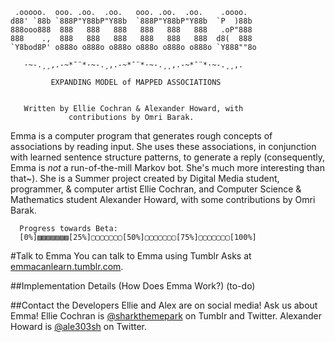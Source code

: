      .ooooo.  ooo. .oo.  .oo.   ooo. .oo.  .oo.    .oooo.
    d88' `88b `888P"Y88bP"Y88b  `888P"Y88bP"Y88b  `P  )88b
    888ooo888  888   888   888   888   888   888   .oP"888
    888    .,  888   888   888   888   888   888  d8(  888
    `Y8bod8P' o888o o888o o888o o888o o888o o888o `Y888""8o

       ·~-.¸¸,.-~*¯¨*·~-.¸,.-~*¯¨*·~-.¸¸,.-~*¯¨*·~-.¸¸,.

             EXPANDING MODEL of MAPPED ASSOCIATIONS


       Written by Ellie Cochran & Alexander Howard, with
                 contributions by Omri Barak.

Emma is a computer program that generates rough concepts of associations by reading input. She uses these associations, in conjunction with learned sentence structure patterns, to generate a reply (consequently, Emma is *not* a run-of-the-mill Markov bot. She's much more interesting than that~). She is a Summer project created by Digital Media student, programmer, & computer artist Ellie Cochran, and Computer Science & Mathematics student Alexander Howard, with some contributions by Omri Barak.

      Progress towards Beta:
      [0%]▨▨▨▨▨▨▨[25%]▢▢▢▢▢▢▢[50%]▢▢▢▢▢▢▢[75%]▢▢▢▢▢▢▢[100%]

#Talk to Emma
You can talk to Emma using Tumblr Asks at [emmacanlearn.tumblr.com](http://emmacanlearn.tumblr.com).

##Implementation Details (How Does Emma Work?)
(to-do)

##Contact the Developers
Ellie and Alex are on social media! Ask us about Emma!
Ellie Cochran is [@sharkthemepark](http://sharkthemepark.tumblr.com) on Tumblr and Twitter.
Alexander Howard is [@ale303sh](http://www.twitter.com/ale303sh) on Twitter.